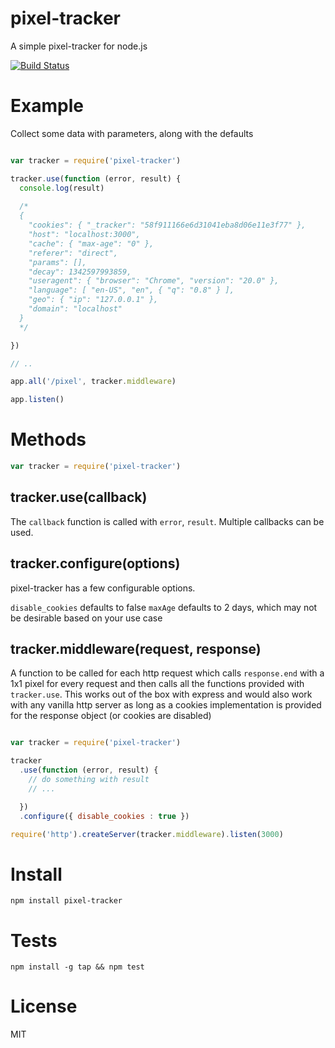# pixel-tracker  
A simple pixel-tracker for node.js

[![Build Status](https://secure.travis-ci.org/tblobaum/pixel-tracker.png)](http://travis-ci.org/tblobaum/pixel-tracker)

# Example

Collect some data with parameters, along with the defaults

``` js

var tracker = require('pixel-tracker')

tracker.use(function (error, result) {
  console.log(result)
  
  /*
  {
    "cookies": { "_tracker": "58f911166e6d31041eba8d06e11e3f77" },
    "host": "localhost:3000",
    "cache": { "max-age": "0" },
    "referer": "direct",
    "params": [],
    "decay": 1342597993859,
    "useragent": { "browser": "Chrome", "version": "20.0" },
    "language": [ "en-US", "en", { "q": "0.8" } ],
    "geo": { "ip": "127.0.0.1" },
    "domain": "localhost"
  }
  */

})

// ..

app.all('/pixel', tracker.middleware)

app.listen()

```

# Methods

``` js
var tracker = require('pixel-tracker')
```

## tracker.use(callback)

The `callback` function is called with `error`, `result`. Multiple callbacks can be used.

## tracker.configure(options)

pixel-tracker has a few configurable options.

`disable_cookies` defaults to false
`maxAge` defaults to 2 days, which may not be desirable based on your use case

## tracker.middleware(request, response)
A function to be called for each http request which calls `response.end` with a 1x1 pixel for every request and then calls all the functions provided with `tracker.use`. This works out of the box with express and would also work with any vanilla http server as long as a cookies implementation is provided for the response object (or cookies are disabled)

``` js

var tracker = require('pixel-tracker')

tracker
  .use(function (error, result) {
    // do something with result
    // ...

  })
  .configure({ disable_cookies : true })

require('http').createServer(tracker.middleware).listen(3000)

```

# Install

`npm install pixel-tracker`

# Tests

`npm install -g tap && npm test`

# License

MIT

